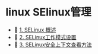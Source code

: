 # linux SElinux管理

* 📄 [1. SELinux 概述](siyuan://blocks/20240302134531-9cykhhh)
* 📄 [2. SELinux工作模式设置](siyuan://blocks/20240302135336-lj5dlkv)
* 📄 [3. SELinux安全上下文查看方法](siyuan://blocks/20240302135548-2rr5c2m)

‍
